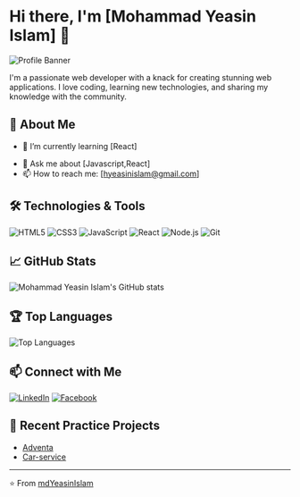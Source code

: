 # Hi there, I'm [Mohammad Yeasin Islam] 👋

![Profile Banner](https://user-images.githubusercontent.com/35267447/206916906-9bfb66d9-c419-44c2-908a-4885e610425f.gif)

I'm a passionate web developer with a knack for creating stunning web applications. I love coding, learning new technologies, and sharing my knowledge with the community.

## 🚀 About Me
<!-- - 🔭 I’m currently working on [Upwork] -->
- 🌱 I’m currently learning [React]
<!-- - 👯 I’m looking to collaborate on [Open Source Project/Technology] -->
- 💬 Ask me about [Javascript,React]
- 📫 How to reach me: [hyeasinislam@gmail.com]

## 🛠️ Technologies & Tools
![HTML5](https://img.shields.io/badge/-HTML5-E34F26?style=flat&logo=html5&logoColor=white)
![CSS3](https://img.shields.io/badge/-CSS3-1572B6?style=flat&logo=css3&logoColor=white)
![JavaScript](https://img.shields.io/badge/-JavaScript-F7DF1E?style=flat&logo=javascript&logoColor=black)
![React](https://img.shields.io/badge/-React-61DAFB?style=flat&logo=react&logoColor=black)
![Node.js](https://img.shields.io/badge/-Node.js-339933?style=flat&logo=node.js&logoColor=white)
![Git](https://img.shields.io/badge/-Git-F05032?style=flat&logo=git&logoColor=white)

## 📈 GitHub Stats
![Mohammad Yeasin Islam's GitHub stats](https://github-readme-stats.vercel.app/api?username=mdYeasinIslam&show_icons=true&theme=radical)

## 🏆 Top Languages
![Top Languages](https://github-readme-stats.vercel.app/api/top-langs/?username=mdYeasinIslam&layout=compact&theme=radical)

## 📫 Connect with Me
[![LinkedIn](https://img.shields.io/badge/-LinkedIn-0A66C2?style=flat&logo=LinkedIn&logoColor=white)](https://linkedin.com/in/md-yeasin-islam-1b17b3293/)
[![Facebook](https://img.shields.io/badge/-Facebook-1DA1F2?style=flat&logo=Facebook&logoColor=white)](https://www.facebook.com/profile.php?id=100011183114419)
<!-- [![Portfolio](https://img.shields.io/badge/-Portfolio-000000?style=flat&logo=firefox&logoColor=white)](https://yourportfolio.com) -->

## 📝 Recent Practice Projects
- [Adventa](https://655b09c18ad8c550c822db8b--aquamarine-mochi-76b629.netlify.app/home)
- [Car-service](https://practice-firebase-58-41d5d.web.app/home)

---

⭐️ From [mdYeasinIslam](https://github.com/mdYeasinIslam)
